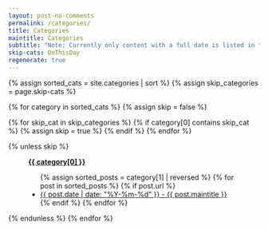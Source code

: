 ```yaml
---
layout: post-no-comments
permalink: /categories/
title: Categories
maintitle: Categories
subtitle: "Note: Currently only content with a full date is listed in this section."
skip-cats: OnThisDay
regenerate: true
---
```


<div id="archives">
{% assign sorted_cats = site.categories | sort %}
{% assign skip_categories = page.skip-cats %}

{% for category in sorted_cats %}
  {% assign skip = false %}

  {% for skip_cat in skip_categories %}
    {% if category[0] contains skip_cat %}
      {% assign skip = true %}
    {% endif %}
  {% endfor %}

  {% unless skip %}
    <figure class="fig3">
    <div class="CardLayout">
      <div class="CardItem">
        <strong id="{{ category[0] | uri_escape }}">
          <a href="#{{ category[0] | uri_escape }}">{{ category[0] }}</a>
        </strong>
      </div>
      <div class="CardItem">
        <ul>
          {% assign sorted_posts = category[1] | reversed %}
          {% for post in sorted_posts %}
            {% if post.url %}
              <li><a href="{{ post.url }}">{{ post.date | date: "%Y-%m-%d" }} - {{ post.maintitle }}</a></li>
            {% endif %}
          {% endfor %}
        </ul>
      </div>
    </div>
    </figure>
  {% endunless %}
{% endfor %}
</div>

